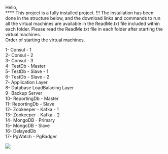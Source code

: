 Hello,  <br />
   **** This project is a fully installed project. !!!  The installation has been done in the structure below, and the download links and commands to run all the virtual machines are available in the ReadMe.txt file included within each folder.
   Please read the ReadMe.txt file in each folder after starting the virtual machines. <br />
   Order of starting the virtual machines. <br />
   
   1- Consul - 1 <br />
   2- Consul - 2 <br />
   3- Consul - 3 <br />
   4- TestDb - Master <br />
   5- TestDb - Slave - 1 <br />
   6- TestDb - Slave - 2 <br />
   7- Application Layer <br />
   8- Database LoadBalacing Layer <br />
   9- Backup Server <br />
   10- ReportingDb - Master <br />
   11- ReportingDb - Slave <br />
   12- Zookeeper - Kafka - 1 <br />
   13- Zookeeper - Kafka - 2 <br />
   14- MongoDB - Primary <br />
   15- MongoDB - Slave <br /> 
   16- DelayedDb <br />
   17- PgWatch - PgBadger <br />
   

   ![](https://github.com/ProxySeer/PostgresLab/Project-Architecture/Animation.gif)

